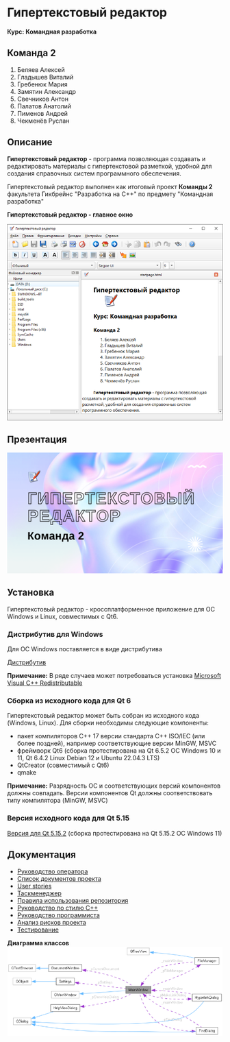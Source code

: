 # Гипертекстовый редактор

**Курс: Командная разработка**

## Команда 2

1.  Беляев Алексей
2.  Гладышев Виталий
3.  Гребенюк Мария
4.  Замятин Александр
5.  Свечников Антон
6.  Палатов Анатолий
7.  Пименов Андрей
8.  Чекменёв Руслан

## Описание

**Гипертекстовый редактор** - программа позволяющая создавать и редактировать материалы с гипертекстовой разметкой, удобной для создания справочных систем программного обеспечения.

Гипертекстовый редактор выполнен как итоговый проект **Команды 2** факультета Гикбрейнс "Разработка на С++" по предмету "Командная разработка"

**Гипертекстовый редактор - главное окно**

![Главное окно](https://github.com/VitalyGladyshev/GB-text-editor/blob/documentation/docs/скрин.png)

## Презентация

[![Презентация](https://github.com/VitalyGladyshev/GB-text-editor/blob/documentation/docs/Обложка.png)](https://www.youtube.com/watch?v=nYXvUO-0WaY)

## Установка

Гипертекстовый редактор - кроссплатформенное приложение для ОС Windows и Linux, совместимых с Qt6.

### Дистрибутив для Windows

Для ОС Windows поставляется в виде дистрибутива

[Дистрибутив](https://drive.google.com/file/d/1c6_23hIyasb7K5QCT9YKr3OJuXb9hawd/view?usp=drive_link)

**Примечание:** В ряде случаев может потребоваться установка [Microsoft Visual C++ Redistributable](https://learn.microsoft.com/en-us/cpp/windows/latest-supported-vc-redist?view=msvc-170)

### Сборка из исходного кода для Qt 6

Гипертекстовый редактор может быть собран из исходного кода (Windows, Linux). Для сборки необходимы следующие компоненты:

- пакет компиляторов C++ 17 версии стандарта C++ ISO/IEC (или более поздней), например соответствующие версии MinGW, MSVC
- фреймворк Qt6 (сборка протестирована на Qt 6.5.2 ОС Windows 10 и 11, Qt 6.4.2 Linux Debian 12 и Ubuntu 22.04.3 LTS)
- QtCreator (совместимый с Qt6)
- qmake

**Примечание:** Разрядность ОС и соответствующих версий компонентов должны совпадать. Версии компонентов Qt должны соответствовать типу компилятора (MinGW, MSVC)

### Версия исходного кода для Qt 5.15

[Версия для Qt 5.15.2](https://github.com/VitalyGladyshev/GB-text-editor/tree/For-Qt5.15.2)  (сборка протестирована на Qt 5.15.2 ОС Windows 11)

## Документация
- [Руководство оператора](https://vitalygladyshev.github.io/GB-text-editor/help/index.html)
- [Список документов проекта](https://github.com/VitalyGladyshev/GB-text-editor/blob/documentation/docs/Команда%202%20git.pdf)
- [User stories](https://github.com/VitalyGladyshev/GB-text-editor/blob/documentation/docs/User%20Stories.pdf)
- [Таскменеджер](https://gb-project.yougile.com/team/dd43605206dc/Текстовый-редактор?lang=ru)
- [Правила использования репозитория](https://github.com/VitalyGladyshev/GB-text-editor/blob/documentation/docs/Команда%202%20Репозиторий%20проекта.pdf)
- [Руководство по стилю С++](https://github.com/VitalyGladyshev/GB-text-editor/blob/documentation/docs/Руководство%20по%20стилю%20c%2B%2B.pdf)
- [Руководство программиста](https://vitalygladyshev.github.io/GB-text-editor/html/index.html)
- [Анализ рисков проекта](https://github.com/VitalyGladyshev/GB-text-editor/blob/documentation/docs/Команда%202%20Анализ%20рисков%20реализации%20проекта%20Гипертекстовый%20редактор.pdf)
- [Тестирование](https://github.com/VitalyGladyshev/GB-text-editor/blob/documentation/docs/Тестирование.pdf)

**Диаграмма классов**
![Диаграмма классов](https://github.com/VitalyGladyshev/GB-text-editor/blob/documentation/docs/diagram.png)
